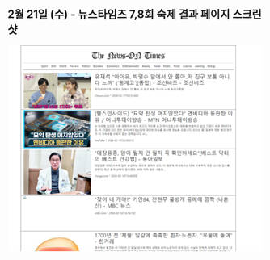 <!-- Practice for API -->


## 2월 21일 (수) - 뉴스타임즈 7,8회 숙제 결과 페이지 스크린샷

![image](/img/upload_539055e663112932131ffa28665b1bf0.png)

<!-- # netlify 에서 redirect 사용하는 것에 대한 Document 주소

https://docs.netlify.com/routing/redirects/ -->
